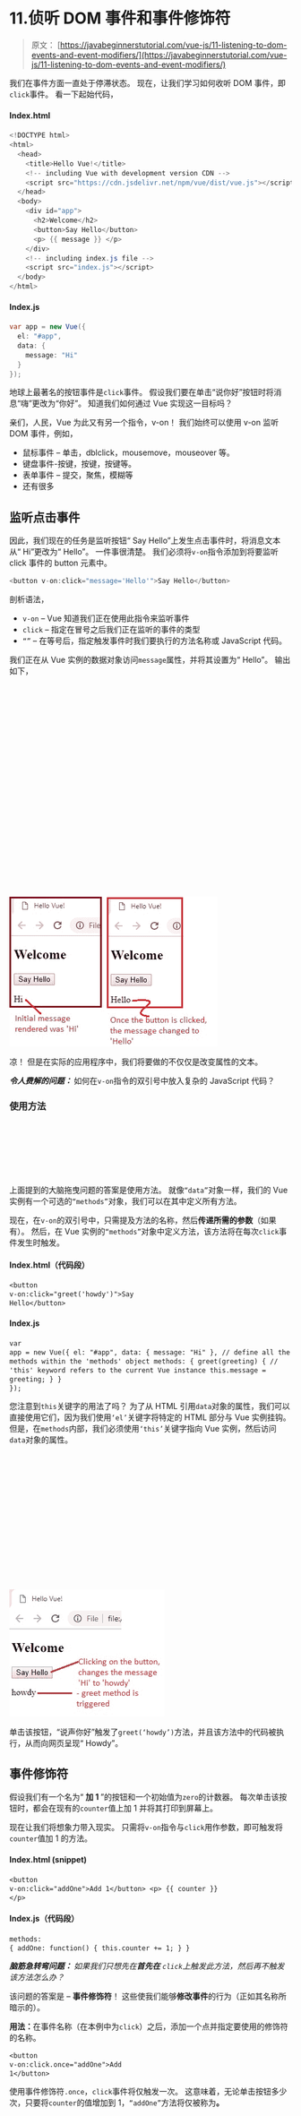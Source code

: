 # 11.侦听 DOM 事件和事件修饰符

> 原文： [https://javabeginnerstutorial.com/vue-js/11-listening-to-dom-events-and-event-modifiers/](https://javabeginnerstutorial.com/vue-js/11-listening-to-dom-events-and-event-modifiers/)

我们在事件方面一直处于停滞状态。 现在，让我们学习如何收听 DOM 事件，即`click`事件。 看一下起始代码，

#### Index.html

```java
<!DOCTYPE html>
<html>
  <head>
    <title>Hello Vue!</title>
    <!-- including Vue with development version CDN -->
    <script src="https://cdn.jsdelivr.net/npm/vue/dist/vue.js"></script>
  </head>
  <body>
    <div id="app">
      <h2>Welcome</h2>
      <button>Say Hello</button>
      <p> {{ message }} </p>
    </div>
    <!-- including index.js file -->
    <script src="index.js"></script>
  </body>
</html>
```

#### Index.js

```java
var app = new Vue({
  el: "#app",
  data: {
    message: "Hi"
  }
});
```

地球上最著名的按钮事件是`click`事件。 假设我们要在单击“说你好”按钮时将消息“嗨”更改为“你好”。 知道我们如何通过 Vue 实现这一目标吗？

亲们，人民，Vue 为此又有另一个指令，v-on！ 我们始终可以使用 v-on 监听 DOM 事件，例如，

*   鼠标事件 – 单击，dblclick，mousemove，mouseover 等。
*   键盘事件-按键，按键，按键等。
*   表单事件 – 提交，聚焦，模糊等
*   还有很多

## 监听点击事件

因此，我们现在的任务是监听按钮“ Say Hello”上发生点击事件时，将消息文本从“ Hi”更改为“ Hello”。 一件事很清楚。 我们必须将`v-on`指令添加到将要监听 click 事件的 button 元素中。

```java
<button v-on:click="message='Hello'">Say Hello</button>
```

剖析语法，

*   `v-on` – Vue 知道我们正在使用此指令来监听事件
*   `click` – 指定在冒号之后我们正在监听的事件的类型
*   `“”` – 在等号后，指定触发事件时我们要执行的方法名称或 JavaScript 代码。

我们正在从 Vue 实例的数据对象访问`message`属性，并将其设置为“ Hello”。 输出如下，

![click event](data:image/svg+xml,%3Csvg%20xmlns='http://www.w3.org/2000/svg'%20viewBox='0%200%20371%20267'%3E%3C/svg%3E)

<noscript><img alt="click event" class="alignnone size-full wp-image-14127" height="267" src="img/8d4cd9791d942ea8222e5da810bcf76c.png" width="371"/><p>凉！ 但是在实际的应用程序中，我们将要做的不仅仅是改变属性的文本。</p><p><strong> <em>令人费解的问题：</em> </strong>如何在<code>v-on</code>指令的双引号中放入复杂的 JavaScript 代码？</p><h3>使用方法</h3><p><span class="ezoic-adpicker-ad" id="ezoic-pub-ad-placeholder-124"> </span> <span class="ezoic-ad box-4 adtester-container adtester-container-124" data-ez-name="javabeginnerstutorial_com-box-4" style="display:block !important;float:none;margin-bottom:2px !important;margin-left:0px !important;margin-right:0px !important;margin-top:2px !important;min-height:110px;min-width:728px;text-align:center !important;"> <span class="ezoic-ad" ezah="90" ezaw="728" id="div-gpt-ad-javabeginnerstutorial_com-box-4-0" style="position:relative;z-index:0;display:inline-block;min-height:90px;min-width:728px;"> </span> </span>上面提到的大脑拖曳问题的答案是使用方法。 就像<code>“data”</code>对象一样，我们的 Vue 实例有一个可选的<code>“methods”</code>对象，我们可以在其中定义所有方法。</p><p>现在，在<code>v-on</code>的双引号中，只需提及方法的名称，然后<strong>传递所需的参数</strong>（如果有）。 然后，在 Vue 实例的<code>“methods”</code>对象中定义方法，该方法将在每次<code>click</code>事件发生时触发。</p><h4>Index.html（代码段）</h4><pre><code class="language-html">&lt;button v-on:click="greet('howdy')"&gt;Say Hello&lt;/button&gt;</code></pre><h4>Index.js</h4><pre><code class="language-javascript">var app = new Vue({ el: "#app", data: { message: "Hi" }, // define all the methods within the 'methods' object methods: { greet(greeting) { // 'this' keyword refers to the current Vue instance this.message = greeting; } } });</code></pre><p>您注意到<code>this</code>关键字的用法了吗？ 为了从 HTML 引用<code>data</code>对象的属性，我们可以直接使用它们，因为我们使用<code>‘el’</code>关键字将特定的 HTML 部分与 Vue 实例挂钩。 但是，在<code>methods</code>内部，我们必须使用<code>‘this’</code>关键字指向 Vue 实例，然后访问<code>data</code>对象的属性。</p><p><img alt="click event with method" class="alignnone size-full wp-image-14125" data-lazy-src="https://javabeginnerstutorial.com/wp-content/uploads/2018/11/2_click-with-method.jpg" height="227" src="data:image/svg+xml,%3Csvg%20xmlns='http://www.w3.org/2000/svg'%20viewBox='0%200%20277%20227'%3E%3C/svg%3E" width="277"/></p><noscript><img alt="click event with method" class="alignnone size-full wp-image-14125" height="227" src="img/4226a5eb01a26b79a17a0465adc3b6af.png" width="277"/><p>单击该按钮，“说声你好”触发了<code>greet(‘howdy’)</code>方法，并且该方法中的代码被执行，从而向网页呈现“ Howdy”。</p><h2>事件修饰符</h2><p>假设我们有一个名为“ <strong>加 1 </strong>”的按钮和一个初始值为<code>zero</code>的计数器。 每次单击该按钮时，都会在现有的<code>counter</code>值上加 1 并将其打印到屏幕上。</p><p>现在让我们将想象力带入现实。 只需将<code>v-on</code>指令与<code>click</code>用作参数，即可触发将<code>counter</code>值加 1 的方法。</p><h4>Index.html (snippet)</h4><pre><code class="language-html">&lt;button v-on:click="addOne"&gt;Add 1&lt;/button&gt; &lt;p&gt; {{ counter }} &lt;/p&gt;</code></pre><h4>Index.js（代码段）</h4><pre><code class="language-javascript">methods: { addOne: function() { this.counter += 1; } }</code></pre><p><strong> <em>脑筋急转弯问题：</em> </strong> <em>如果我们只想先在<strong>首先在</strong> <code>click</code>上触发此方法，然后再不触发该方法怎么办？ </em></p><p>该问题的答案是 – <strong>事件修饰符</strong>！ 这些使我们能够<strong>修改事件</strong>的行为（正如其名称所暗示的）。</p><p><strong>用法：</strong>在事件名称（在本例中为<code>click</code>）之后，添加一个点并指定要使用的修饰符的名称。</p><pre><code class="language-html">&lt;button v-on:click.once="addOne"&gt;Add 1&lt;/button&gt;</code></pre><p>使用事件修饰符<code>.once</code>，<code>click</code>事件将仅触发一次。 这意味着，无论单击按钮多少次，只要将<code>counter</code>的值增加到 1，<code>“addOne”</code>方法将仅被称为<strong>。</strong></p><p><img alt=".once event modifier" class="alignnone size-full wp-image-14126" data-lazy-src="https://javabeginnerstutorial.com/wp-content/uploads/2018/11/3_modifier-.once_-1.jpg" height="413" src="data:image/svg+xml,%3Csvg%20xmlns='http://www.w3.org/2000/svg'%20viewBox='0%200%20415%20413'%3E%3C/svg%3E" width="415"/></p><noscript><img alt=".once event modifier" class="alignnone size-full wp-image-14126" height="413" src="img/ecfa020fb75663bf3465034cc7d2100a.png" width="415"/><p>同样，其他可用的事件修饰符是</p><ul><li>。停</li><li>。避免</li><li>。捕获</li><li>。自</li><li>。一旦</li><li>。被动</li></ul><p>最常用的修饰符是<code>.stop</code>和<code>.prevent</code>，它们称为众所周知的<code>event.stopPropagation()</code>和<code>event.preventDefault()</code>方法。 这些是<a href="https://www.w3schools.com/jsref/obj_event.asp">本机事件对象</a>随附的方法。 这里与 Vue 无关。 Vue.js 只是提供了一种简单的方法，借助修饰符来处理此类常见事件详细信息，而不是在 Vue 实例的方法中显式指定这些事件方法（例如<code>event.preventDefault()</code>来取消事件）。</p><h3><strong>两个最常用修改器的快速刷新：</strong></h3><p>根据<code>stopPropagation()</code>事件方法，<code>.stop</code>修饰符将进一步停止事件的传播。</p><p>根据<code>preventDefault()</code>方法，<code>.prevent</code>修饰符将防止发生默认操作。 <code>.prevent</code>的最佳示例是将其与<code>Submit</code>按钮一起使用，以便触发提交事件时，它不会重新加载页面。</p><h3><strong>链接修饰符</strong></h3><p><em>警告：一开始可能会有些弯腰！ </em></p><p>Vue 让我们像这样，将这些修饰符一个接一个地链接，</p><pre><code class="language-html">v-on:click.self.prevent</code></pre><p>链接的<strong>顺序非常重要。 因为与每个修饰符相关的代码是按相同顺序生成的。</strong></p><p>例如，</p><pre><code class="language-html">&lt;a href="https://vuejs.org/" v-on:click.self.prevent target="_blank"&gt;Open Vue &lt;p&gt;Click me now&lt;/p&gt; &lt;/a&gt;</code></pre><p>使用<code>v-on:click.self.prevent</code>仅会阻止单击<code>&lt;a&gt;</code>元素本身，而不是单击其<code>child</code>元素。 好吧，我听到你说“请用英语”！ 换句话说，这意味着</p><ul><li>单击<code>&lt;a&gt;</code>标签的<strong>“打开 Vue” </strong>将阻止打开<code>vuejs.org</code>页面</li><li>单击<strong>标签上的“立即单击我” </strong>，将在新标签中打开<code>vuejs.org</code>官方页面</li></ul><p>相反，如果我们将链接修饰符的顺序更改为<code>v-on:click.prevent.self</code>，则将防止发生所有单击事件。</p><pre><code class="language-html">&lt;a href="https://vuejs.org/" v-on:click.prevent.self target="_blank"&gt;Open Vue &lt;p&gt;Click me now&lt;/p&gt; &lt;/a&gt;</code></pre><p>单击<code>&lt;a&gt;</code>的<strong>“打开 Vue” </strong>和<code>&lt;p&gt;</code>的<strong>“立即单击我” </strong>都不会打开<code>vuejs.org</code>（换句话说，它无法打开 ）。</p><p>现在，让我们看一下到目前为止处理的完整代码，</p><p>index.html</p><pre><code class="language-html">&lt;!DOCTYPE html&gt; &lt;html&gt; &lt;head&gt; &lt;title&gt;Hello Vue!&lt;/title&gt; &lt;!-- including Vue with development version CDN --&gt; &lt;script src="https://cdn.jsdelivr.net/npm/vue/dist/vue.js"&gt;&lt;/script&gt; &lt;/head&gt; &lt;body&gt; &lt;div id="app"&gt; &lt;h2&gt;Welcome&lt;/h2&gt; &lt;!-- Listening to click event with v-on directive --&gt; &lt;button v-on:click="greet('howdy')"&gt;Say Hello&lt;/button&gt; &lt;p&gt; {{ message }} &lt;/p&gt; &lt;h2&gt;Event Modifiers&lt;/h2&gt; &lt;!-- Using .once to modify click event --&gt; &lt;button v-on:click.once="addOne"&gt;Add 1&lt;/button&gt; &lt;p&gt; {{ counter }} &lt;/p&gt; &lt;!-- chaining event modifiers --&gt; &lt;a href="https://vuejs.org/" v-on:click.prevent.self target="_blank"&gt;Open Vue &lt;p&gt;Click me now&lt;/p&gt; &lt;/a&gt; &lt;/div&gt; &lt;!-- including index.js file --&gt; &lt;script src="index.js"&gt;&lt;/script&gt; &lt;/body&gt; &lt;/html&gt;</code></pre><p>index.js</p><pre><code class="language-javascript">var app = new Vue({ el: "#app", data: { message: "Hi", counter: 0 }, // define all the methods within the 'methods' object methods: { greet(greeting) { // 'this' keyword refers to the current Vue instance this.message = greeting; }, // another way to define methods before es6 addOne: function() { this.counter += 1; } } });</code></pre><p>我知道今天有很多事情要消化。 上面讨论的所有代码以及不言自明的注释在<a href="https://github.com/JBTAdmin/vuejs"> GitHub 存储库</a>中可用。 慢慢来，我很快就会回来讨论键盘和其他鼠标 DOM 事件。</p><p>祝你有个美好的一天！</p><div class="sticky-nav" style="font-size: 15px;"><div class="sticky-nav-image"></div><div class="sticky-nav-holder"><div class="sticky-nav_item"><h6 class="heading-sm">下一篇文章</h6></div><h5 class="sticky-nav_heading " style="font-size: 15px;"><a href="https://javabeginnerstutorial.com/vue-js/12-listening-to-keyboard-and-mouse-events/" title="12\. Listening to keyboard and mouse events"> 12.侦听键盘和鼠标事件</a></h5></div></div> </body> </html></noscript>